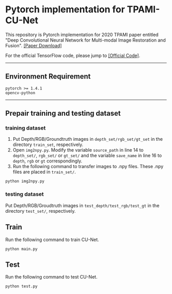 # Pytorch implementation for TPAMI-CU-Net
This repository is Pytorch implementation for 2020 TPAMI paper entitled "Deep Convolutional Neural Network for Multi-modal Image Restoration and Fusion". [[Paper Download]](https://drive.google.com/file/d/1Nt4VOWNb8LxEt2TXd9OI0nNsFQSeCFeT/view?usp=sharing)

For the official TensorFlow code, please jump to [[Official Code]](https://github.com/cindydeng1991/TPAMI-CU-Net).
***
## Environment Requirement
    pytorch >= 1.4.1  
    opencv-python
***
## Prepair training and testing dataset
### training dataset
1. Put Depth/RGB/Groundtruth images in `depth_set/rgb_set/gt_set` in the directory `train_set`, respectively.  
2. Open `img2npy.py`. Modify the variable `source_path` in line 14 to `depth_set/`, `rgb_set/` or `gt_set/` and the variable `save_name` in line 16 to `depth`, `rgb` or `gt` correspondingly.
3. Run the following command to transfer images to .npy files. These .npy files are placed in `train_set/`.  
```
python img2npy.py
```  
### testing dataset  
Put Depth/RGB/Groudtruth images in `test_depth/test_rgb/test_gt` in the directory `test_set/`, respectively.
## Train
Run the following command to train CU-Net.  
```
python main.py
```
## Test
Run the following command to test CU-Net.  
```
python test.py
```